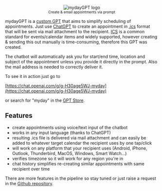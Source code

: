 <p align="center">
  <img src="/myday/myday-logo-small.png" alt="mydayGPT logo">
  <br />
  <sup>Create & email appointments via prompt</sup>
</p>

mydayGPT is a [custom GPT](https://chat.openai.com/g/g-H30age5WJ-myday) that aims to simplify scheduling of appointments. Just use [ChatGPT](https://chat.openai.com/) to create an appointment in [.ics](https://en.wikipedia.org/wiki/ICalendar) format that will be sent via mail attachment to the recipient. [ICS](https://en.wikipedia.org/wiki/ICalendar) is a common standard for events/calendar items and widely supported, however creating & sending this out manually is time-consuming, therefore this GPT was created.

The chatbot will automatically ask you for start/end time, location and subject of the appointment unless you provide it directly in the prompt. Also the mail address is needed to correctly deliver it. 

To see it in action just go to

[https://chat.openai.com/g/g-H30age5WJ-myday](https://chat.openai.com/g/g-H30age5WJ-myday)

or search for "myday" in the [GPT Store](https://chat.openai.com/gpts).

## Features

- create appointments using voice/text input of the chatbot
- works in any input language (thanks to ChatGPT)
- resulting .ics file is delivered via mail attachment and can easily be added to whatever target calendar the recipient uses by one tap/click
- will work on any platform that your recipient uses (Android, iPhone, Outlook, Thunderbird, MacOS, Windows, Smart Watch...)
- verifies timezone so it will work for any region you're in
- chat history simplifies re-creating similar appointments with same recipient over time 

There are more features in the pipeline so stay tuned or just raise a request in the [Github repository](https://github.com/janpetzold/myday/issues).

